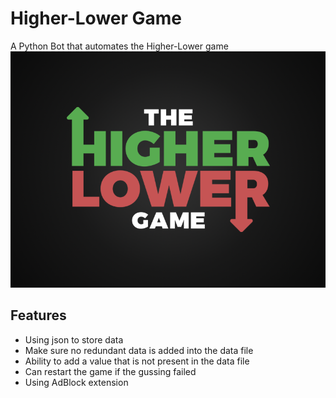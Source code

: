 # Higher-Lower Game

A Python Bot that automates the Higher-Lower game
![alt text](img/image.png)

## Features

- Using json to store data
- Make sure no redundant data is added into the data file
- Ability to add a value that is not present in the data file
- Can restart the game if the gussing failed
- Using AdBlock extension
